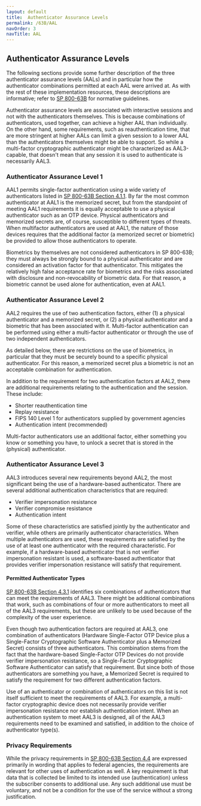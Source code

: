 ```yaml
---
layout: default
title:  Authenticator Assurance Levels
permalink: /63B/AAL
navOrder: 3  
navTitle: AAL  
---
```


## Authenticator Assurance Levels

The following sections provide some further description of the three authenticator assurance levels (AALs) and in particular how the authenticator combinations permitted at each AAL were arrived at. As with the rest of these implementation resources, these descriptions are informative; refer to [SP 800-63B](https://pages.nist.gov/800-63-3/sp800-63b.html#sec4) for normative guidelines.

Authenticator assurance levels are associated with interactive sessions and not with the authenticators themselves. This is because combinations of authenticators, used together, can achieve a higher AAL than individually. On the other hand, some requirements, such as reauthentication time, that are more stringent at higher AALs can limit a given session to a lower AAL than the authenticators themselves might be able to support. So while a multi-factor cryptographic authenticator might be characterized as AAL3-capable, that doesn't mean that any session it is used to authenticate is necessarily AAL3.

### Authenticator Assurance Level 1

AAL1 permits single-factor authentication using a wide variety of authenticators listed in [SP 800-63B Section 4.1.1](https://pages.nist.gov/800-63-3/sp800-63b.html#411-permitted-authenticator-types). By far the most common authenticator at AAL1 is the memorized secret, but from the standpoint of meeting AAL1 requirements it is equally acceptable to use a physical authenticator such as an OTP device. Physical authenticators and memorized secrets are, of course, susceptible to different types of threats. When multifactor authenticators are used at AAL1, the nature of those devices requires that the additional factor (a memorized secret or biometric) be provided to allow those authenticators to operate.

Biometrics by themselves are not considered authenticators in SP 800-63B; they must always be strongly bound to a physical authenticator and are considered an activation factor for that authenticator. This mitigates the relatively high false acceptance rate for biometrics and the risks associated with disclosure and non-revocability of biometric data. For that reason, a biometric cannot be used alone for authentication, even at AAL1.

### Authenticator Assurance Level 2

AAL2 requires the use of two authentication factors, either (1) a physical authenticator and a memorized secret, or (2) a physical authenticator and a biometric that has been associated with it. Multi-factor authentication can be performed using either a multi-factor authenticator or through the use of two independent authenticators.

As detailed below, there are restrictions on the use of biometrics, in particular that they must be securely bound to a specific physical authenticator. For this reason, a memorized secret plus a biometric is not an acceptable combination for authentication.

In addition to the requirement for two authentication factors at AAL2, there are additional requirements relating to the authentication and the session. These include:
* Shorter reauthentication time
* Replay resistance
* FIPS 140 Level 1 for authenticators supplied by government agencies
* Authentication intent (recommended)

Multi-factor authenticators use an additional factor, either something you know or something you have, to unlock a secret that is stored in the (physical) authenticator.

### Authenticator Assurance Level 3

AAL3 introduces several new requirements beyond AAL2, the most significant being the use of a hardware-based authenticator. There are several additional authentication characteristics that are required:

* Verifier impersonation resistance
* Verifier compromise resistance
* Authentication intent

Some of these characteristics are satisfied jointly by the authenticator and verifier, while others are primarily authenticator characteristics. When multiple authenticators are used, these requirements are satisfied by the use of at least one authenticator with the required characteristic. For example, if a hardware-based authenticator that is not verifier impersonation resistant is used, a software-based authenticator that provides verifier impersonation resistance will satisfy that requirement.

#### Permitted Authenticator Types

[SP 800-63B Section 4.3.1](https://pages.nist.gov/800-63-3/sp800-63b.html#aal3types) identifies six combinations of authenticators that can meet the requirements of AAL3. There might be additional combinations that work, such as combinations of four or more authenticators to meet all of the AAL3 requirements, but these are unlikely to be used because of the complexity of the user experience.

Even though two authentication factors are required at AAL3, one combination of authenticators (Hardware Single-Factor OTP Device plus a Single-Factor Cryptographic Software Authenticator plus a Memorized Secret) consists of three authenticators. This combination stems from the fact that the hardware-based Single-Factor OTP Devices do not provide verifier impersonation resistance, so a Single-Factor Cryptographic Software Authenticator can satisfy that requirement. But since both of those authenticators are something you have, a Memorized Secret is required to satisfy the requirement for two different authentication factors.

Use of an authenticator or combination of authenticators on this list is not itself sufficient to meet the requirements of AAL3. For example, a multi-factor cryptographic device does not necessarily provide verifier impersonation resistance nor establish authentication intent. When an authentication system to meet AAL3 is designed, all of the AAL3 requirements need to be examined and satisfied, in addition to the choice of authenticator type(s).

### Privacy Requirements

While the privacy requirements in [SP 800-63B Section 4.4](https://pages.nist.gov/800-63-3/sp800-63b.html#aal_privacy) are expressed primarily in wording that applies to federal agencies, the requirements are relevant for other uses of authentication as well. A key requirement is that data that is collected be limited to its intended use (authentication) unless the subscriber consents to additional use. Any such additional use must be voluntary, and not be a condition for the use of the service without a strong justification.
